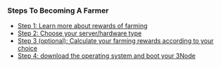 ### Steps To Becoming A Farmer

- [Step 1: Learn more about rewards of farming](farming_logic3)
- [Step 2: Choose your server/hardware type](farming_hardware_overview)
- [Step 3 (optional): Calculate your farming rewards according to your choice](farming_calculator)
- [Step 4: download the operating system and boot your 3Node](farming_manual)

